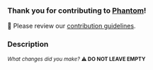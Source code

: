 ### Thank you for contributing to [Phantom](https://github.com/sidiousvic/phantom)!

👻 Please review our [contribution guidelines](../CONTRIBUTING.md).

### Description

<sup>_What changes did you make?_ **⚠️ DO NOT LEAVE EMPTY** </sup>
